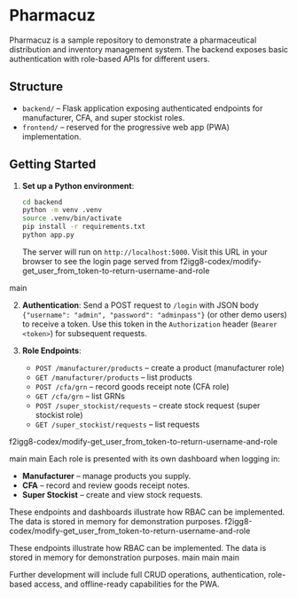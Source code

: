# Pharmacuz

Pharmacuz is a sample repository to demonstrate a pharmaceutical distribution and inventory management system. The backend exposes basic authentication with role-based APIs for different users.

## Structure

- `backend/` – Flask application exposing authenticated endpoints for manufacturer, CFA, and super stockist roles.
- `frontend/` – reserved for the progressive web app (PWA) implementation.

## Getting Started

1. **Set up a Python environment**:
   ```bash
   cd backend
   python -m venv .venv
   source .venv/bin/activate
   pip install -r requirements.txt
   python app.py
   ```
   The server will run on `http://localhost:5000`.
   Visit this URL in your browser to see the login page served from
 f2igg8-codex/modify-get_user_from_token-to-return-username-and-role
  
 main

2. **Authentication**:
   Send a POST request to `/login` with JSON body `{"username": "admin", "password": "adminpass"}` (or other demo users) to receive a token.
   Use this token in the `Authorization` header (`Bearer <token>`) for subsequent requests.

3. **Role Endpoints**:
   - `POST /manufacturer/products` – create a product (manufacturer role)
   - `GET /manufacturer/products` – list products
   - `POST /cfa/grn` – record goods receipt note (CFA role)
   - `GET /cfa/grn` – list GRNs
   - `POST /super_stockist/requests` – create stock request (super stockist role)
   - `GET /super_stockist/requests` – list requests

 f2igg8-codex/modify-get_user_from_token-to-return-username-and-role

 main
 main
Each role is presented with its own dashboard when logging in:
   - **Manufacturer** – manage products you supply.
   - **CFA** – record and review goods receipt notes.
   - **Super Stockist** – create and view stock requests.

These endpoints and dashboards illustrate how RBAC can be implemented. The data is stored in memory for demonstration purposes.
 f2igg8-codex/modify-get_user_from_token-to-return-username-and-role


These endpoints illustrate how RBAC can be implemented. The data is stored in memory for demonstration purposes.
 main
 main
 main

Further development will include full CRUD operations, authentication, role-based access, and offline-ready capabilities for the PWA.

